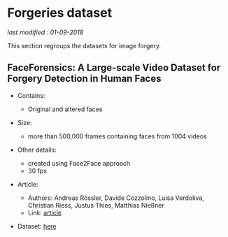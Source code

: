 # Forgeries dataset

_last modified : 01-09-2018_

This section regroups the datasets for image forgery.

## FaceForensics: A Large-scale Video Dataset for Forgery Detection in Human Faces 

- Contains:
    - Original and altered faces

- Size:
    - more than 500,000 frames containing faces from 1004 videos

- Other details:
    - created using Face2Face approach
    - 30 fps

- Article:
    - Authors: Andreas Rössler, Davide Cozzolino, Luisa Verdoliva, Christian Riess, Justus Thies, Matthias Nießner
    - Link: [article](https://arxiv.org/abs/1803.09179)

- Dataset: [here](https://niessnerlab.org/projects/roessler2018faceforensics.html)